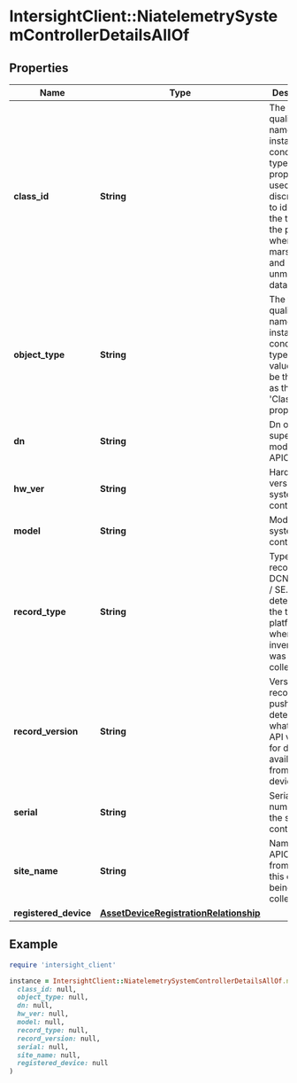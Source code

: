 # IntersightClient::NiatelemetrySystemControllerDetailsAllOf

## Properties

| Name | Type | Description | Notes |
| ---- | ---- | ----------- | ----- |
| **class_id** | **String** | The fully-qualified name of the instantiated, concrete type. This property is used as a discriminator to identify the type of the payload when marshaling and unmarshaling data. | [default to &#39;niatelemetry.SystemControllerDetails&#39;] |
| **object_type** | **String** | The fully-qualified name of the instantiated, concrete type. The value should be the same as the &#39;ClassId&#39; property. | [default to &#39;niatelemetry.SystemControllerDetails&#39;] |
| **dn** | **String** | Dn of the supervisor module in APIC. | [optional] |
| **hw_ver** | **String** | Hardware version of system controller. | [optional] |
| **model** | **String** | Model of the system controller. | [optional] |
| **record_type** | **String** | Type of record DCNM / APIC / SE. This determines the type of platform where inventory was collected. | [optional] |
| **record_version** | **String** | Version of record being pushed. This determines what was the API version for data available from the device. | [optional] |
| **serial** | **String** | Serial number of the system controller. | [optional] |
| **site_name** | **String** | Name of the APIC site from which this data is being collected. | [optional] |
| **registered_device** | [**AssetDeviceRegistrationRelationship**](AssetDeviceRegistrationRelationship.md) |  | [optional] |

## Example

```ruby
require 'intersight_client'

instance = IntersightClient::NiatelemetrySystemControllerDetailsAllOf.new(
  class_id: null,
  object_type: null,
  dn: null,
  hw_ver: null,
  model: null,
  record_type: null,
  record_version: null,
  serial: null,
  site_name: null,
  registered_device: null
)
```

